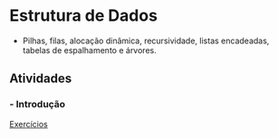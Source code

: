 # Estrutura de Dados

* Pilhas, filas, alocação dinâmica, recursividade, listas encadeadas, tabelas de espalhamento e árvores.

## Atividades

### - Introdução

[Exercícios]()